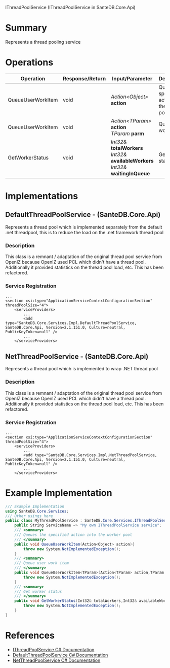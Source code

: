 IThreadPoolService (IThreadPoolService in SanteDB.Core.Api)

# Summary
Represents a thread pooling service

# Operations

|Operation|Response/Return|Input/Parameter|Description|
|-|-|-|-|
|QueueUserWorkItem|void|*Action&lt;Object>* **action**|Queues the specified action into the worker pool|
|QueueUserWorkItem|void|*Action&lt;TParam>* **action**<br/>*TParam* **parm**|Queue user work item|
|GetWorkerStatus|void|*Int32&* **totalWorkers**<br/>*Int32&* **availableWorkers**<br/>*Int32&* **waitingInQueue**|Get worker status|

# Implementations


## DefaultThreadPoolService - (SanteDB.Core.Api)
Represents a thread pool which is implemented separately from the default .net
            threadpool, this is to reduce the load on the .net framework thread pool
### Description
This class is a remnant / adaptation of the original thread pool service from OpenIZ because OpenIZ used PCL which
            didn't have a thread pool. Additionally it provided statistics on the thread pool load, etc. This has been
            refactored.

### Service Registration
```markup
...
<section xsi:type="ApplicationServiceContextConfigurationSection" threadPoolSize="4">
	<serviceProviders>
		...
		<add type="SanteDB.Core.Services.Impl.DefaultThreadPoolService, SanteDB.Core.Api, Version=2.1.151.0, Culture=neutral, PublicKeyToken=null" />
		...
	</serviceProviders>
```

## NetThreadPoolService - (SanteDB.Core.Api)
Represents a thread pool which is implemented to wrap .NET thread pool
### Description
This class is a remnant / adaptation of the original thread pool service from OpenIZ because OpenIZ used PCL which
            didn't have a thread pool. Additionally it provided statistics on the thread pool load, etc. This has been
            refactored.

### Service Registration
```markup
...
<section xsi:type="ApplicationServiceContextConfigurationSection" threadPoolSize="4">
	<serviceProviders>
		...
		<add type="SanteDB.Core.Services.Impl.NetThreadPoolService, SanteDB.Core.Api, Version=2.1.151.0, Culture=neutral, PublicKeyToken=null" />
		...
	</serviceProviders>
```
# Example Implementation
```csharp
/// Example Implementation
using SanteDB.Core.Services;
/// Other usings here
public class MyThreadPoolService : SanteDB.Core.Services.IThreadPoolService { 
	public String ServiceName => "My own IThreadPoolService service";
	/// <summary>
	/// Queues the specified action into the worker pool
	/// </summary>
	public void QueueUserWorkItem(Action<Object> action){
		throw new System.NotImplementedException();
	}
	/// <summary>
	/// Queue user work item
	/// </summary>
	public void QueueUserWorkItem<TParam>(Action<TParam> action,TParam parm){
		throw new System.NotImplementedException();
	}
	/// <summary>
	/// Get worker status
	/// </summary>
	public void GetWorkerStatus(Int32& totalWorkers,Int32& availableWorkers,Int32& waitingInQueue){
		throw new System.NotImplementedException();
	}
}
```

# References

* [IThreadPoolService C# Documentation](http://santesuite.org/assets/doc/net/html/T_SanteDB_Core_Services_IThreadPoolService.htm)
* [DefaultThreadPoolService C# Documentation](http://santesuite.org/assets/doc/net/html/T_SanteDB_Core_Services_Impl_DefaultThreadPoolService.htm)
* [NetThreadPoolService C# Documentation](http://santesuite.org/assets/doc/net/html/T_SanteDB_Core_Services_Impl_NetThreadPoolService.htm)

